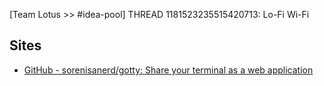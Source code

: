 [Team Lotus >> #idea-pool] THREAD 1181523235515420713: Lo-Fi Wi-Fi 

## Sites
- [GitHub - sorenisanerd/gotty: Share your terminal as a web application](https://github.com/sorenisanerd/gotty)
